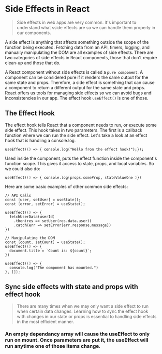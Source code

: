 # Side Effects in React
> Side effects in web apps are very common. It's important to understand what sside effects are so we can handle them properly in our components.

  A side effect is anything that affects something outside the scope of the function being executed. Fetching data from an API, timers, logging, and manually manipulating the DOM are all examples of side effects. There are two categories of side effects in React components, those that don't require clean-up and those that do. 

  A React component without side effects is called a `pure component`. A component can be considered pure if it renders the same output for the same state and props. Therefore, a side effect is something that can cause a component to return a different output for the same state and props. React offers us tools for managing side effects so we can avoid bugs and inconsistencies in our app. The effect hook `useEffect()` is one of those.

## The Effect Hook
  The effect hook tells React that a component needs to run, or execute some side effect. This hook takes in two parameters. The first is a callback function where we can run the side effect. Let's take a look at an effect hook that is handling a console.log.

    useEffect(() => { console.log("Hello from the effect hook!");});

  Used inside the component, puts the effect function inside the component's function scope. This gives it access to state, props, and local variables. So we could also do:

    useEffect(() => { console.log(props.someProp, stateValueOne )})

  Here are some basic examples of other common side effects:

    // API Calls
    const [user, setUser] = useState();
    const [error, setError] = useState();

    useEffect(() => {
      fetchUserData(userId)
        .then(res => setUser(res.data.user))
        .catch(err => setError(err.response.message))
    })

    // Manipulating the DOM
    const [count, setCount] = useState();
    useEffect(() => {
      document.title = `Count is: ${count}`;
    })

    useEffect(() => {
      console.log("The component has mounted.")
    }, []);

## Sync side effects with state and props with effect hook
> There are many times when we may only want a side effect to run when certain data changes. Learning how to sync the effect hook with changes in our state or props is essential to handling side effects in the most efficient manner.

### An empty dependancy array will cause the useEffect to only run on mount. Once parameters are put it, the useEffect will run anytime one of those items change.